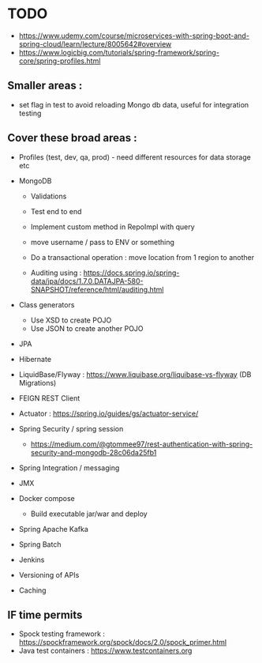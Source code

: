 # TODO

- https://www.udemy.com/course/microservices-with-spring-boot-and-spring-cloud/learn/lecture/8005642#overview
- https://www.logicbig.com/tutorials/spring-framework/spring-core/spring-profiles.html

## Smaller areas :

- set flag in test to avoid reloading Mongo db data, useful for integration testing

## Cover these broad areas :

- Profiles (test, dev, qa, prod) - need different resources for data storage etc
- MongoDB
    - Validations
    - Test end to end
    - Implement custom method in RepoImpl with query
    - move username / pass to ENV or something

    - Do a transactional operation : move location from 1 region to another
    - Auditing
      using : https://docs.spring.io/spring-data/jpa/docs/1.7.0.DATAJPA-580-SNAPSHOT/reference/html/auditing.html

- Class generators
    - Use XSD to create POJO
    - Use JSON to create another POJO
- JPA
- Hibernate
- LiquidBase/Flyway : https://www.liquibase.org/liquibase-vs-flyway (DB Migrations)
- FEIGN REST Client
- Actuator : https://spring.io/guides/gs/actuator-service/
- Spring Security / spring session
    - https://medium.com/@gtommee97/rest-authentication-with-spring-security-and-mongodb-28c06da25fb1
- Spring Integration / messaging
- JMX
- Docker compose
    - Build executable jar/war and deploy
- Spring Apache Kafka
- Spring Batch
- Jenkins
- Versioning of APIs
- Caching

## IF time permits

- Spock testing framework : https://spockframework.org/spock/docs/2.0/spock_primer.html
- Java test containers : https://www.testcontainers.org